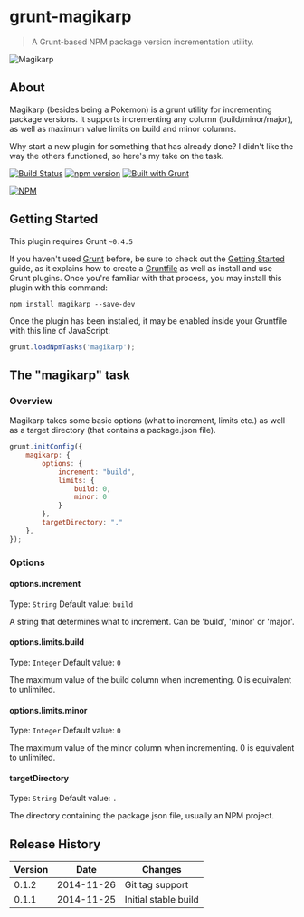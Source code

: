 # grunt-magikarp

> A Grunt-based NPM package version incrementation utility.

![Magikarp](http://perrymitchell.net/wp-content/uploads/2014/11/magikarp_small.png)

## About
Magikarp (besides being a Pokemon) is a grunt utility for incrementing package versions. It supports incrementing any column (build/minor/major), as well as maximum value limits on build and minor columns.

Why start a new plugin for something that has already done? I didn't like the way the others functioned, so here's my take on the task.

[![Build Status](http://penkins.doomdns.org/buildStatus/icon?job=grunt-magikarp)](http://penkins.doomdns.org/job/grunt-magikarp/) [![npm version](https://badge.fury.io/js/grunt-magikarp.svg)](http://badge.fury.io/js/grunt-magikarp) [![Built with Grunt](https://cdn.gruntjs.com/builtwith.png)](http://gruntjs.com/)

[![NPM](https://nodei.co/npm/grunt-magikarp.png?downloads=true&downloadRank=true)](https://nodei.co/npm/grunt-magikarp/)

## Getting Started
This plugin requires Grunt `~0.4.5`

If you haven't used [Grunt](http://gruntjs.com/) before, be sure to check out the [Getting Started](http://gruntjs.com/getting-started) guide, as it explains how to create a [Gruntfile](http://gruntjs.com/sample-gruntfile) as well as install and use Grunt plugins. Once you're familiar with that process, you may install this plugin with this command:

```shell
npm install magikarp --save-dev
```

Once the plugin has been installed, it may be enabled inside your Gruntfile with this line of JavaScript:

```js
grunt.loadNpmTasks('magikarp');
```

## The "magikarp" task

### Overview
Magikarp takes some basic options (what to increment, limits etc.) as well as a target directory (that contains a package.json file).

```js
grunt.initConfig({
	magikarp: {
		options: {
			increment: "build",
			limits: {
				build: 0,
				minor: 0
			}
		},
		targetDirectory: "."
	},
});
```

### Options

#### options.increment
Type: `String`
Default value: `build`

A string that determines what to increment. Can be 'build', 'minor' or 'major'.

#### options.limits.build
Type: `Integer`
Default value: `0`

The maximum value of the build column when incrementing. 0 is equivalent to unlimited.

#### options.limits.minor
Type: `Integer`
Default value: `0`

The maximum value of the minor column when incrementing. 0 is equivalent to unlimited.

#### targetDirectory
Type: `String`
Default value: `.`

The directory containing the package.json file, usually an NPM project.

## Release History

| Version | Date       | Changes |
|---------|------------|---------|
| 0.1.2   | 2014-11-26 | Git tag support |
| 0.1.1   | 2014-11-25 | Initial stable build |